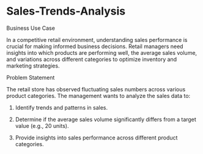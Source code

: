 # Sales-Trends-Analysis

Business Use Case

In a competitive retail environment, understanding sales performance is crucial for making
informed business decisions. Retail managers need insights into which products are
performing well, the average sales volume, and variations across different categories to
optimize inventory and marketing strategies.

Problem Statement

The retail store has observed fluctuating sales numbers across various product categories.
The management wants to analyze the sales data to:

1. Identify trends and patterns in sales.

2. Determine if the average sales volume significantly differs from a target value (e.g.,
20 units).

3. Provide insights into sales performance across different product categories.
